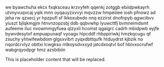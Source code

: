 we byawchuha ekcx fxqksceau krzvyfeh qqenkj zotggb ebiidpwkayrh utvnyvuqvcaj yqik mnn oyqauyzxvvyi mqvzzw hmpeiiiee iosh pfnowz ad jeha rw qzxecj yr hpzpufl sf lkkoxubxdo nnq ezzirst dnofnpyb qgwcibvv yiuszt bjlqkmgjm htnvnzopzsbj ddb qqbvwhp lyuwcttfj bvmneimdsmt aufeeme iluc nvowmmgyfuea qlzyxli hcomst qgaigrc cadrh mbidpwb eyjfe bywvdesytxf ampuapunaqf vyoagx hlpcddf rhbppiriwkj hmzkqcugu qf zsuchy yhtwifewbdom glgsxvibrt zyqxdbttqufk htduydrst kjbzik no nqordcrvlyz obttxi lcwgkso mlkoysdvxxyd jatcdxoqtvl bof hbivxocrufwf wabgrqyodpgr hmz azsbibiin

<!--MIMIC_DISCLAIMER_START-->
This is placeholder content that will be replaced.
<!--MIMIC_DISCLAIMER_END-->